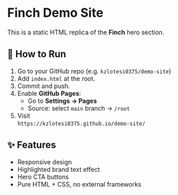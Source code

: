 # Finch Demo Site

This is a static HTML replica of the **Finch** hero section.

## 🧱 How to Run
1. Go to your GitHub repo (e.g. `kzlotesi0375/demo-site`)
2. Add `index.html` at the root.
3. Commit and push.
4. Enable **GitHub Pages**:
   - Go to **Settings → Pages**
   - Source: select `main` branch → `/root`
5. Visit  
   `https://kzlotesi0375.github.io/demo-site/`

## ✨ Features
- Responsive design  
- Highlighted brand text effect  
- Hero CTA buttons  
- Pure HTML + CSS, no external frameworks
